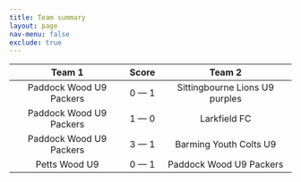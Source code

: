 ```yaml
---
title: Team summary
layout: page
nav-menu: false
exclude: true
---
```




|         Team 1          |    Score    |             Team 2             |
|:-----------------------:|:-----------:|:------------------------------:|
| Paddock Wood U9 Packers | 0 &mdash; 1 | Sittingbourne Lions U9 purples |
| Paddock Wood U9 Packers | 1 &mdash; 0 |          Larkfield FC          |
| Paddock Wood U9 Packers | 3 &mdash; 1 |     Barming Youth Colts U9     |
|      Petts Wood U9      | 0 &mdash; 1 |    Paddock Wood U9 Packers     |

 <br /><br /><br />